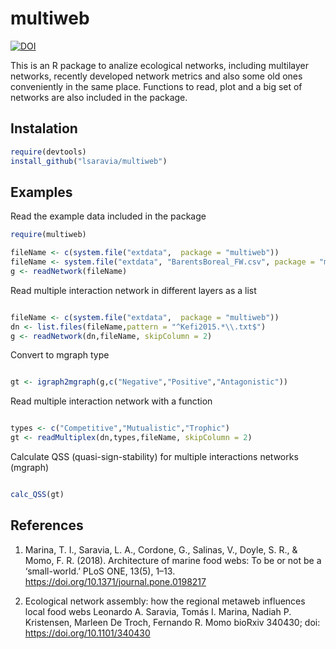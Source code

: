 
# multiweb 

[![DOI](https://zenodo.org/badge/142077196.svg)](https://zenodo.org/badge/latestdoi/142077196)

This is an R package to analize ecological networks, including multilayer networks, recently developed network metrics and also some old ones conveniently in the same place. Functions to read, plot and a big set of networks are also included in the package. 

## Instalation 

```R
require(devtools)
install_github("lsaravia/multiweb")
```

## Examples

Read the example data included in the package

```R
require(multiweb)

fileName <- c(system.file("extdata",  package = "multiweb"))
fileName <- system.file("extdata", "BarentsBoreal_FW.csv", package = "multiweb")
g <- readNetwork(fileName)


```

Read multiple interaction network in different layers as a list

```R

fileName <- c(system.file("extdata",  package = "multiweb"))
dn <- list.files(fileName,pattern = "^Kefi2015.*\\.txt$")
g <- readNetwork(dn,fileName, skipColumn = 2)
```

Convert to mgraph type

```R

gt <- igraph2mgraph(g,c("Negative","Positive","Antagonistic"))

```

Read multiple interaction network with a function

```R

types <- c("Competitive","Mutualistic","Trophic")
gt <- readMultiplex(dn,types,fileName, skipColumn = 2)

```

Calculate QSS (quasi-sign-stability) for multiple interactions networks (mgraph)

```R

calc_QSS(gt)


```



## References

1. Marina, T. I., Saravia, L. A., Cordone, G., Salinas, V., Doyle, S. R., & Momo, F. R. (2018). Architecture of marine food webs: To be or not be a ‘small-world.’ PLoS ONE, 13(5), 1–13. https://doi.org/10.1371/journal.pone.0198217

2. Ecological network assembly: how the regional metaweb influences local food webs
Leonardo A. Saravia, Tomás I. Marina, Nadiah P. Kristensen, Marleen De Troch, Fernando R. Momo
bioRxiv 340430; doi: https://doi.org/10.1101/340430
